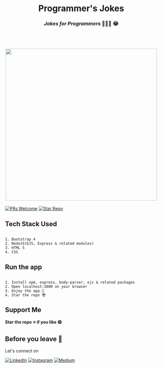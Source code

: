 <h1 align="center">Programmer's Jokes<br><h3 align="center"><i>Jokes for Programmers</i> 👨🏻‍💻 😂</h3><br>
<h1 align="center"><img src="https://miro.medium.com/max/1400/1*KueXVwBtQpLwj0q6-SO9HA.png" height="500px" width="500px"><br>
  </h1>
  
[![PRs Welcome](https://img.shields.io/badge/PRs-welcome-brightgreen.svg)](https://github.com/dhairyaostwal/Programmer-Jokes/pulls)
[![Star Repo](https://img.shields.io/badge/Star%20Repo-Yay-yellow)](https://github.com/dhairyaostwal/Programmer-Jokes/stargazers)

## Tech Stack Used

```

1. Bootstrap 4
2. NodeJS(EJS, Express & related modules)
3. HTML 5
4. CSS

```

## Run the app 

```

1. Install npm, express, body-parser, ejs & related packages
2. Open localhost:3000 on your browser
3. Enjoy the app 🎉
4. Star the repo 😎

```

## Support Me

**Star the repo ⭐️ if you like 😄**

## Before you leave 🥺

Let's connect on 

[![LinkedIn](https://img.shields.io/badge/LinkedIn-Connect-blue.svg?logo=linkedin&logoColor=white)](https://www.linkedin.com/in/dhairyaostwal/) [![Instagram](https://img.shields.io/badge/Instagram-Follow-purple.svg?logo=instagram&logoColor=white)](https://www.instagram.com/dhairyaostwal/) [![Medium](https://img.shields.io/badge/Medium-Follow-black.svg?logo=medium&logoColor=white)](https://medium.com/@dhairyaostwal)
